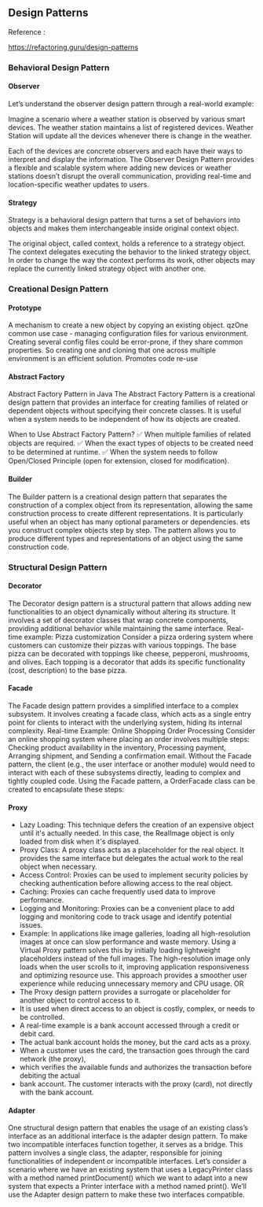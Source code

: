 
## Design Patterns
Reference :

https://refactoring.guru/design-patterns


### Behavioral Design Pattern

#### Observer

Let’s understand the observer design pattern through a real-world example:

Imagine a scenario where a weather station is observed by various smart devices. 
The weather station maintains a list of registered devices. 
Weather Station will update all the devices whenever there is change in the weather.

Each of the devices are concrete observers and each have their ways to interpret and display the information.
The Observer Design Pattern provides a flexible and scalable system where adding new devices or weather stations 
doesn’t disrupt the overall communication, providing real-time and location-specific weather updates to users.

#### Strategy

Strategy is a behavioral design pattern that turns a set of behaviors into objects and makes them interchangeable 
inside original context object.

The original object, called context, holds a reference to a strategy object. 
The context delegates executing the behavior to the linked strategy object. 
In order to change the way the context performs its work, other objects may replace the currently 
linked strategy object with another one.



### Creational Design Pattern

#### Prototype 

A mechanism to create a new object by copying an existing object. 
qzOne common use case - managing configuration files for various environment.
Creating several config files could be error-prone, if they share common properties. 
So creating one and cloning that one across multiple environment is an efficient solution.
Promotes code re-use

#### Abstract Factory

Abstract Factory Pattern in Java
The Abstract Factory Pattern is a creational design pattern that provides an interface 
for creating families of related or dependent objects without specifying their concrete classes. 
It is useful when a system needs to be independent of how its objects are created.

When to Use Abstract Factory Pattern?
✅ When multiple families of related objects are required.
✅ When the exact types of objects to be created need to be determined at runtime.
✅ When the system needs to follow Open/Closed Principle (open for extension, closed for modification).

#### Builder

The Builder pattern is a creational design pattern that separates the construction of a complex object from its representation, 
allowing the same construction process to create different representations. 
It is particularly useful when an object has many optional parameters or dependencies.
ets you construct complex objects step by step. The pattern allows you to produce 
different types and representations of an object using the same construction code.

### Structural Design Pattern

#### Decorator

The Decorator design pattern is a structural pattern that allows adding new functionalities 
to an object dynamically without altering its structure. It involves a set of decorator 
classes that wrap concrete components, providing additional behavior while maintaining 
the same interface.
Real-time example: Pizza customization
Consider a pizza ordering system where customers can customize their pizzas with various 
toppings. The base pizza can be decorated with toppings like cheese, pepperoni, 
mushrooms, and olives. Each topping is a decorator that adds its specific 
functionality (cost, description) to the base pizza. 


#### Facade

The Facade design pattern provides a simplified interface to a complex subsystem.
It involves creating a facade class, which acts as a single entry point for clients 
to interact with the underlying system, hiding its internal complexity.
Real-time Example: Online Shopping Order Processing
Consider an online shopping system where placing an order involves multiple steps: 
Checking product availability in the inventory, 
Processing payment, 
Arranging shipment, and 
Sending a confirmation email.
Without the Facade pattern, the client (e.g., the user interface or another module) 
would need to interact with each of these subsystems directly, leading to complex and 
tightly coupled code. Using the Facade pattern, a OrderFacade class can be created 
to encapsulate these steps:

#### Proxy 

- Lazy Loading: This technique defers the creation of an expensive object until it's actually needed.
  In this case, the RealImage object is only loaded from disk when it's displayed.
- Proxy Class: A proxy class acts as a placeholder for the real object. It provides the same interface
  but delegates the actual work to the real object when necessary.
- Access Control: Proxies can be used to implement security policies by checking authentication before allowing access to the real object.
- Caching: Proxies can cache frequently used data to improve performance.
- Logging and Monitoring: Proxies can be a convenient place to add logging and monitoring code to track usage and identify potential issues.
- Example: In applications like image galleries, loading all high-resolution images at once can slow performance and waste memory.
  Using a Virtual Proxy pattern solves this by initially loading lightweight placeholders instead of the full images.
  The high-resolution image only loads when the user scrolls to it, improving application responsiveness and optimizing resource use.
  This approach provides a smoother user experience while reducing unnecessary memory and CPU usage.
OR
- The Proxy design pattern provides a surrogate or placeholder for another object to control access to it. 
- It is used when direct access to an object is costly, complex, or needs to be controlled.
-  A real-time example is a bank account accessed through a credit or debit card. 
- The actual bank account holds the money, but the card acts as a proxy. 
- When a customer uses the card, the transaction goes through the card network (the proxy), 
- which verifies the available funds and authorizes the transaction before debiting the actual
- bank account. The customer interacts with the proxy (card), not directly with the bank account.

#### Adapter 

One structural design pattern that enables the usage of an existing class’s interface 
as an additional interface is the adapter design pattern. To make two incompatible 
interfaces function together, it serves as a bridge. This pattern involves a single class, 
the adapter, responsible for joining functionalities of independent or incompatible interfaces.
Let’s consider a scenario where we have an existing system that uses a 
LegacyPrinter class with a method named printDocument() which we want to adapt into a 
new system that expects a Printer interface with a method named print(). 
We’ll use the Adapter design pattern to make these two interfaces compatible.



